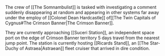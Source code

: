 The crew of [[The Somnambulist]] is tasked with investigating a comment suddenly disappearing at random and appearing in other systems far away under the employ of [[Colonel Dean Hardcastle]] of[[The Twin Capitals of Cygnus#The Crimson Banner|The Crimson Banner]].

They are currently approaching [[Suceri Station]], an independent space port on the edge of Crimson Banner territory 5 days travel from the nearest jump point. The station is currently hosting [[Ricards Stand]], an [[The Star-Duchy of Astraea|Astraean]] fleet cruiser that arrived in dire condition.